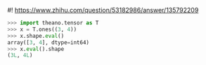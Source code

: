 #! https://www.zhihu.com/question/53182986/answer/135792209

[comment]: <> (Answer URL: https://www.zhihu.com/question/53182986/answer/135792209)
[comment]: <> (Question Title: 如何theano程序调试，查看数据shape?)
[comment]: <> (Author Name: 采石工)
[comment]: <> (Create Time: 2016-12-14 13:33:55)

```python
>>> import theano.tensor as T
>>> x = T.ones((3, 4))
>>> x.shape.eval()
array([3, 4], dtype=int64)
>>> x.eval().shape
(3L, 4L)
```

